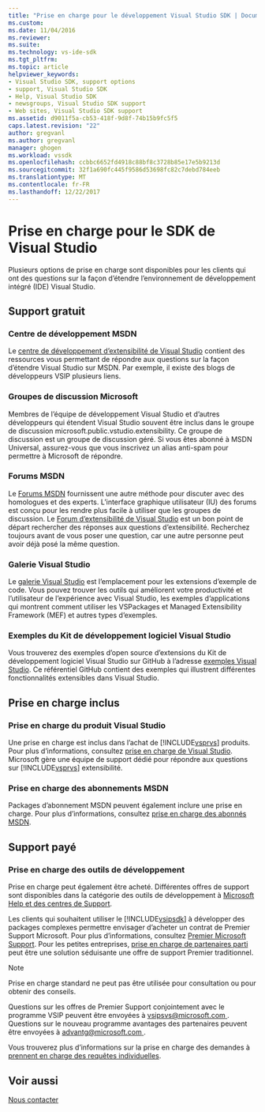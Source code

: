 ```yaml
---
title: "Prise en charge pour le développement Visual Studio SDK | Documents Microsoft"
ms.custom: 
ms.date: 11/04/2016
ms.reviewer: 
ms.suite: 
ms.technology: vs-ide-sdk
ms.tgt_pltfrm: 
ms.topic: article
helpviewer_keywords:
- Visual Studio SDK, support options
- support, Visual Studio SDK
- Help, Visual Studio SDK
- newsgroups, Visual Studio SDK support
- Web sites, Visual Studio SDK support
ms.assetid: d9011f5a-cb53-418f-9d8f-74b15b9fc5f5
caps.latest.revision: "22"
author: gregvanl
ms.author: gregvanl
manager: ghogen
ms.workload: vssdk
ms.openlocfilehash: ccbbc6652fd4918c88bf8c3728b85e17e5b9213d
ms.sourcegitcommit: 32f1a690fc445f9586d53698fc82c7debd784eeb
ms.translationtype: MT
ms.contentlocale: fr-FR
ms.lasthandoff: 12/22/2017
---
```

# <a name="support-for-the-visual-studio-sdk"></a>Prise en charge pour le SDK de Visual Studio
Plusieurs options de prise en charge sont disponibles pour les clients qui ont des questions sur la façon d’étendre l’environnement de développement intégré (IDE) Visual Studio.  
  
## <a name="free-support"></a>Support gratuit  
  
### <a name="msdn-development-center"></a>Centre de développement MSDN  
 Le [centre de développement d’extensibilité de Visual Studio](http://go.microsoft.com/fwlink/?LinkID=84381) contient des ressources vous permettant de répondre aux questions sur la façon d’étendre Visual Studio sur MSDN. Par exemple, il existe des blogs de développeurs VSIP plusieurs liens.  
  
### <a name="microsoft-newsgroups"></a>Groupes de discussion Microsoft  
 Membres de l’équipe de développement Visual Studio et d’autres développeurs qui étendent Visual Studio souvent être inclus dans le groupe de discussion microsoft.public.vstudio.extensibility. Ce groupe de discussion est un groupe de discussion géré. Si vous êtes abonné à MSDN Universal, assurez-vous que vous inscrivez un alias anti-spam pour permettre à Microsoft de répondre.  
  
### <a name="msdn-forums"></a>Forums MSDN  
 Le [Forums MSDN](http://go.microsoft.com/fwlink/?LinkID=76632) fournissent une autre méthode pour discuter avec des homologues et des experts. L’interface graphique utilisateur (IU) des forums est conçu pour les rendre plus facile à utiliser que les groupes de discussion. Le [Forum d’extensibilité de Visual Studio](http://go.microsoft.com/fwlink/?LinkID=121964) est un bon point de départ rechercher des réponses aux questions d’extensibilité. Recherchez toujours avant de vous poser une question, car une autre personne peut avoir déjà posé la même question.  
  
### <a name="visual-studio-gallery"></a>Galerie Visual Studio  
 Le [galerie Visual Studio](http://visualstudiogallery.msdn.microsoft.com/) est l’emplacement pour les extensions d’exemple de code. Vous pouvez trouver les outils qui améliorent votre productivité et l’utilisateur de l’expérience avec Visual Studio, les exemples d’applications qui montrent comment utiliser les VSPackages et Managed Extensibility Framework (MEF) et autres types d’exemples.  
  
### <a name="visual-studio-sdk-samples"></a>Exemples du Kit de développement logiciel Visual Studio

Vous trouverez des exemples d’open source d’extensions du Kit de développement logiciel Visual Studio sur GitHub à l’adresse [exemples Visual Studio](https://github.com/Microsoft/VSSDK-Extensibility-Samples). Ce référentiel GitHub contient des exemples qui illustrent différentes fonctionnalités extensibles dans Visual Studio.

## <a name="included-support"></a>Prise en charge inclus  
  
### <a name="visual-studio-product-support"></a>Prise en charge du produit Visual Studio  
 Une prise en charge est inclus dans l’achat de [!INCLUDE[vsprvs](../code-quality/includes/vsprvs_md.md)] produits. Pour plus d’informations, consultez [prise en charge de Visual Studio](http://msdn.microsoft.com/vstudio/cc136615.aspx). Microsoft gère une équipe de support dédié pour répondre aux questions sur [!INCLUDE[vsprvs](../code-quality/includes/vsprvs_md.md)] extensibilité.  
  
### <a name="msdn-subscription-support"></a>Prise en charge des abonnements MSDN  
 Packages d’abonnement MSDN peuvent également inclure une prise en charge. Pour plus d’informations, consultez [prise en charge des abonnés MSDN](https://msdn.microsoft.com/subscriptions/aa718661.aspx).  
  
## <a name="paid-support"></a>Support payé  
  
### <a name="developer-tools-support"></a>Prise en charge des outils de développement  
 Prise en charge peut également être acheté. Différentes offres de support sont disponibles dans la catégorie des outils de développement à [Microsoft Help et des centres de Support](http://go.microsoft.com/fwlink/?LinkID=82383).  
  
 Les clients qui souhaitent utiliser le [!INCLUDE[vsipsdk](../extensibility/includes/vsipsdk_md.md)] à développer des packages complexes permettre envisager d’acheter un contrat de Premier Support Microsoft. Pour plus d’informations, consultez [Premier Microsoft Support](http://go.microsoft.com/fwlink/?LinkID=76660). Pour les petites entreprises, [prise en charge de partenaires parti](http://www.microsoft.com/services/microsoftservices/srv_mspa.mspx) peut être une solution séduisante une offre de support Premier traditionnel.  
  
> [!NOTE]
>  Prise en charge standard ne peut pas être utilisée pour consultation ou pour obtenir des conseils.  
  
 Questions sur les offres de Premier Support conjointement avec le programme VSIP peuvent être envoyées à [ vsipsvs@microsoft.com ](mailto:vsipsvs@microsoft.com). Questions sur le nouveau programme avantages des partenaires peuvent être envoyées à [ advantg@microsoft.com ](mailto:advantg@microsoft.com).  
  
 Vous trouverez plus d’informations sur la prise en charge des demandes à [prennent en charge des requêtes individuelles](http://go.microsoft.com/fwlink/?LinkID=82385).  
  
## <a name="see-also"></a>Voir aussi  
 [Nous contacter](../ide/talk-to-us.md)